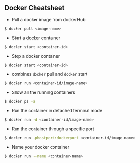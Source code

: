 ## Docker Cheatsheet

* Pull a docker image from dockerHub

```sh
$ docker pull <image-name>
```
* Start a docker container

```sh
$ docker start <container-id>
```

* Stop a docker container

```sh
$ docker start <container-id>
```

* combines `docker` pull and `docker` start

```sh
$ docker run <container-id/image-name>
```

* Show all the running containers

```sh
$ docker ps -a
```

* Run the container in detached terminal mode 

```sh
$ docker run -d <container-id/image-name>
```

* Run the container through a specific port 

```sh
$ docker run -phostport:dockerport <container-id/image-name>
```

* Name your docker container 

```sh
$ docker run --name <container-name>
```


 

